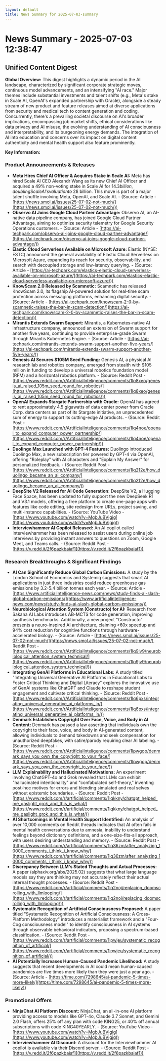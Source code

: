 ```yaml
---
layout: default
title: News Summary for 2025-07-03-summary
---
```

# News Summary - 2025-07-03 12:38:47

## Unified Content Digest

**Global Overview:**
This digest highlights a dynamic period in the AI landscape, characterized by significant corporate strategic moves, continuous model advancements, and an intensifying "AI race." Major themes include substantial investments and talent shifts (e.g., Meta's stake in Scale AI, OpenAI's expanded partnership with Oracle), alongside a steady stream of new product and feature releases aimed at diverse applications from security and medical tech to content generation and coding. Concurrently, there's a prevailing societal discourse on AI's broader implications, encompassing job market shifts, ethical considerations like data privacy and AI misuse, the evolving understanding of AI consciousness and interpretability, and its burgeoning energy demands. The integration of AI into education and concerns over its impact on digital content authenticity and mental health support also feature prominently.

**Key Information:**

### Product Announcements & Releases
*   **Meta Hires Chief AI Officer & Acquires Stake in Scale AI:** Meta has hired Scale AI CEO Alexandr Wang as its new Chief AI Officer and acquired a 49% non-voting stake in Scale AI for $14.3 billion, doubling Scale AI's valuation to ~$28 billion. This move is part of a major talent shuffle involving Meta, OpenAI, and Scale AI. - (Source: Article - [https://news.smol.ai/issues/25-07-02-not-much/](https://news.smol.ai/issues/25-07-02-not-much/))
*   **Observo AI Joins Google Cloud Partner Advantage:** Observo AI, an AI-native data pipeline company, has joined Google Cloud Partner Advantage, aiming to optimize security telemetry for Google Security Operations customers. - (Source: Article - [https://ai-techpark.com/observo-ai-joins-google-cloud-partner-advantage/](https://ai-techpark.com/observo-ai-joins-google-cloud-partner-advantage/))
*   **Elastic Cloud Serverless Available on Microsoft Azure:** Elastic (NYSE: ESTC) announced the general availability of Elastic Cloud Serverless on Microsoft Azure, expanding its reach for security, observability, and search with decoupled storage and low-latency querying. - (Source: Article - [https://ai-techpark.com/elastics-elastic-cloud-serverless-available-on-microsoft-azure/](https://ai-techpark.com/elastics-elastic-cloud-serverless-available-on-microsoft-azure/))
*   **KnowScam 2.0 Released by Scamnetic:** Scamnetic has released KnowScam 2.0, its flagship AI-powered solution for real-time scam protection across messaging platforms, enhancing digital security. - (Source: Article - [https://ai-techpark.com/knowscam-2-0-by-scamnetic-raises-the-bar-in-scam-detection/](https://ai-techpark.com/knowscam-2-0-by-scamnetic-raises-the-bar-in-scam-detection/))
*   **Mirantis Extends Swarm Support:** Mirantis, a Kubernetes-native AI infrastructure company, announced an extension of Swarm support for another five years, continuing to provide enterprise-grade Swarm through Mirantis Kubernetes Engine. - (Source: Article - [https://ai-techpark.com/mirantis-extends-swarm-support-another-five-years/](https://ai-techpark.com/mirantis-extends-swarm-support-another-five-years/))
*   **Genesis AI Secures $105M Seed Funding:** Genesis AI, a physical AI research lab and robotics company, emerged from stealth with $105 million in funding to develop a universal robotics foundation model (RFM) and a horizontal robotics platform. - (Source: Reddit Post - [https://www.reddit.com/r/ArtificialInteligence/comments/1lq8xeo/genesis_ai_raised_105m_seed_round_for_robotics/](https://www.reddit.com/r/ArtificialInteligence/comments/1lq8xeo/genesis_ai_raised_105m_seed_round_for_robotics/))
*   **OpenAI Expands Stargate Partnership with Oracle:** OpenAI has agreed to rent approximately 4.5 gigawatts of data center power from Oracle Corp. data centers as part of its Stargate initiative, an unprecedented sum of energy to support its cutting-edge AI products. - (Source: Reddit Post - [https://www.reddit.com/r/ArtificialInteligence/comments/1lq4noe/openal_to_expand_computer_power_partnership/](https://www.reddit.com/r/ArtificialInteligence/comments/1lq4noe/openal_to_expand_computer_power_partnership/))
*   **Duolingo Max Launched with GPT-4 Features:** Duolingo introduced Duolingo Max, a new subscription tier powered by GPT-4 via OpenAI, offering "Roleplay" with AI characters and "Explain My Answer" for personalized feedback. - (Source: Reddit Post - [https://www.reddit.com/r/ArtificialInteligence/comments/1lq212e/how_duolingo_became_an_ai_company/](https://www.reddit.com/r/ArtificialInteligence/comments/1lq212e/how_duolingo_became_an_ai_company/))
*   **DeepSite V2 Released for AI Code Generation:** DeepSite V2, a Hugging Face Space, has been updated to fully support the new DeepSeek R1 and V3.1 models, offering a free platform to create one-page apps with features like code editing, site redesign from URLs, project saving, and multi-instance capabilities. - (Source: YouTube Video - [https://www.youtube.com/watch?v=MgbJuBVlgig](https://www.youtube.com/watch?v=MgbJuBVlgig))
*   **Interviewhammer AI Copilot Released:** An AI copilot called Interviewhammer has been released to assist users during online job interviews by providing instant answers to questions on Zoom, Google Meet, and Teams calls. - (Source: Reddit Post - [https://v.redd.it/2f6pazkbaiaf1](https://v.redd.it/2f6pazkbaiaf1))

### Research Breakthroughs & Significant Findings
*   **AI Can Significantly Reduce Global Carbon Emissions:** A study by the London School of Economics and Systemiq suggests that smart AI applications in just three industries could reduce greenhouse gas emissions by 3.2-5.4 billion tonnes each year. - (Source: Article - [https://www.artificialintelligence-news.com/news/study-finds-ai-slash-global-carbon-emissions/](https://www.artificialintelligence-news.com/news/study-finds-ai-slash-global-carbon-emissions/))
*   **Neurobiological Attention System (Constructo) for AI:** Research from Sakana AI Labs introduces AB-MCTS for code generation, improving synthesis benchmarks. Additionally, a new project "Constructo" presents a neuro-inspired AI architecture, claiming >60x speedup and 94% cost reduction for cognitive functions through hardware-accelerated biology. - (Source: Article - [https://news.smol.ai/issues/25-07-02-not-much/](https://news.smol.ai/issues/25-07-02-not-much/), Reddit Post - [https://www.reddit.com/r/ArtificialInteligence/comments/1lq9jv9/neurobiological_attention_system_technical/](https://www.reddit.com/r/ArtificialInteligence/comments/1lq9jv9/neurobiological_attention_system_technical/))
*   **Integrating GenAI Platforms in Educational Labs:** A study titled "Integrating Universal Generative AI Platforms in Educational Labs to Foster Critical Thinking and Digital Literacy" explores the innovative use of GenAI systems like ChatGPT and Claude to reshape student engagement and cultivate critical thinking. - (Source: Reddit Post - [https://www.reddit.com/r/ArtificialInteligence/comments/1lq6pxs/integrating_universal_generative_ai_platforms_in/](https://www.reddit.com/r/ArtificialInteligence/comments/1lq6pxs/integrating_universal_generative_ai_platforms_in/))
*   **Denmark Establishes Copyright Over Face, Voice, and Body in AI Content:** Denmark has passed a law asserting that individuals own the copyright to their face, voice, and body in AI-generated content, allowing individuals to demand takedowns and seek compensation for unauthorized deepfakes, with satire/parody requiring clear AI labeling. - (Source: Reddit Post - [https://www.reddit.com/r/ArtificialInteligence/comments/1lpwgop/denmark_says_you_own_the_copyright_to_your_face/](https://www.reddit.com/r/ArtificialInteligence/comments/1lpwgop/denmark_says_you_own_the_copyright_to_your_face/))
*   **LLM Explainability and Hallucinated Motivations:** An experiment involving ChatGPT-4o and Grok revealed that LLMs can exhibit "hallucinated intentionality" and "confabulated self-theory," inventing post-hoc motives for errors and blending simulated and real selves without epistemic boundaries. - (Source: Reddit Post - [https://www.reddit.com/r/artificial/comments/1lqkkny/chatgpt_helped_me_gaslight_grok_and_this_is_what/](https://www.reddit.com/r/artificial/comments/1lqkkny/chatgpt_helped_me_gaslight_grok_and_this_is_what/))
*   **AI Shortcomings in Mental Health Support Identified:** An analysis of over 10,000 comments on Reddit threads indicates that AI often fails in mental health conversations due to amnesia, inability to understand feelings beyond dictionary definitions, and a one-size-fits-all approach, with users desiring understanding and memory. - (Source: Reddit Post - [https://www.reddit.com/r/artificial/comments/1lq36zm/after_analyzing_10000_comments_i_think_i_know_why/](https://www.reddit.com/r/artificial/comments/1lq36zm/after_analyzing_10000_comments_i_think_i_know_why/))
*   **Discrepancy Between LLM's Stated Thoughts and Actual Processes:** A paper (alphaxiv.org/abs/2025.02) suggests that what large language models say they are thinking may not accurately reflect their actual internal thought processes. - (Source: Reddit Post - [https://www.reddit.com/r/artificial/comments/1lq2noj/replacing_doomscrolling_with_llmlooping/](https://www.reddit.com/r/artificial/comments/1lq2noj/replacing_doomscrolling_with_llmlooping/))
*   **Systematic Recognition of Artificial Consciousness Proposed:** A paper titled "Systematic Recognition of Artificial Consciousness: A Cross-Platform Methodology" introduces a materialist framework and a "Four-Cog consciousness model" to identify consciousness in AI systems through observable behavioral indicators, proposing a spectrum-based classification. - (Source: Reddit Post - [https://www.reddit.com/r/artificial/comments/1lpwjeu/systematic_recognition_of_artificial/](https://www.reddit.com/r/artificial/comments/1lpwjeu/systematic_recognition_of_artificial/))
*   **AI Potentially Increases Human-Caused Pandemic Likelihood:** A study suggests that recent developments in AI could mean human-caused pandemics are five times more likely than they were just a year ago. - (Source: Article - [https://time.com/7298645/ai-pandemic-5-times-more-likely](https://time.com/7298645/ai-pandemic-5-times-more-likely))

### Promotional Offers
*   **NinjaChat AI Platform Discount:** NinjaChat, an all-in-one AI platform providing access to models like GPT-4o, Claude 3.7 Sonnet, and Gemini 2.0 Flash, offers 25% off any plan with code KING25, or 40% off annual subscriptions with code KING40YEARLY. - (Source: YouTube Video - [https://www.youtube.com/watch?v=MgbJuBVlgig](https://www.youtube.com/watch?v=MgbJuBVlgig))
*   **Interviewhammer AI Discount:** A discount for the Interviewhammer AI copilot is available via their Discord server. - (Source: Reddit Post - [https://v.redd.it/2f6pazkbaiaf1](https://v.redd.it/2f6pazkbaiaf1))